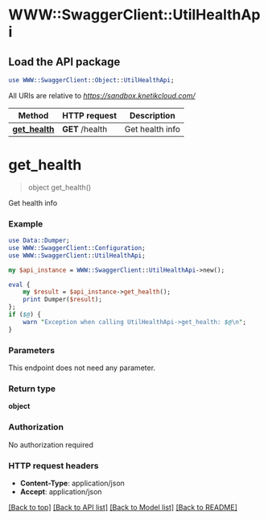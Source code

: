 # WWW::SwaggerClient::UtilHealthApi

## Load the API package
```perl
use WWW::SwaggerClient::Object::UtilHealthApi;
```

All URIs are relative to *https://sandbox.knetikcloud.com/*

Method | HTTP request | Description
------------- | ------------- | -------------
[**get_health**](UtilHealthApi.md#get_health) | **GET** /health | Get health info


# **get_health**
> object get_health()

Get health info

### Example 
```perl
use Data::Dumper;
use WWW::SwaggerClient::Configuration;
use WWW::SwaggerClient::UtilHealthApi;

my $api_instance = WWW::SwaggerClient::UtilHealthApi->new();

eval { 
    my $result = $api_instance->get_health();
    print Dumper($result);
};
if ($@) {
    warn "Exception when calling UtilHealthApi->get_health: $@\n";
}
```

### Parameters
This endpoint does not need any parameter.

### Return type

**object**

### Authorization

No authorization required

### HTTP request headers

 - **Content-Type**: application/json
 - **Accept**: application/json

[[Back to top]](#) [[Back to API list]](../README.md#documentation-for-api-endpoints) [[Back to Model list]](../README.md#documentation-for-models) [[Back to README]](../README.md)


